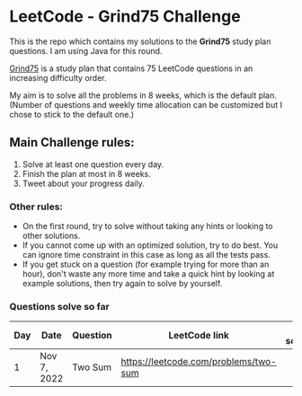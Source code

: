 # LeetCode - Grind75 Challenge

This is the repo which contains my solutions to the **Grind75** study plan questions. I am using Java for this round. 

[Grind75](https://www.techinterviewhandbook.org/grind75) is a study plan that contains 75 LeetCode questions in an increasing difficulty order.

My aim is to solve all the problems in 8 weeks, which is the default plan. (Number of questions and weekly time allocation can be customized but I chose to stick to the default one.)

## Main Challenge rules:
1. Solve at least one question every day.
2. Finish the plan at most in 8 weeks.
3. Tweet about your progress daily.

### Other rules:
- On the first round, try to solve without taking any hints or looking to other solutions.
- If you cannot come up with an optimized solution, try to do best. You can ignore time constraint in this case as long as all the tests pass.
- If you get stuck on a question (for example trying for more than an hour), don't waste any more time and take a quick hint by looking at example solutions, then try again to solve by yourself.

### Questions solve so far

| Day | Date                | Question |LeetCode link|My solution|
|-----|---------------------|-------|---|---|
| 1   | Nov 7, 2022|Two Sum| https://leetcode.com/problems/two-sum |
